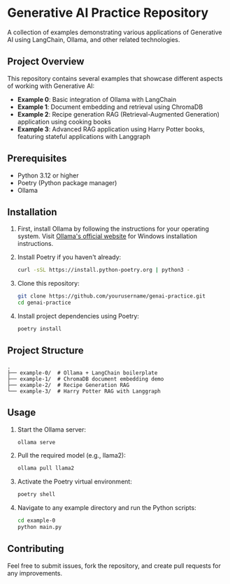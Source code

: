 # Generative AI Practice Repository

A collection of examples demonstrating various applications of Generative AI using LangChain, Ollama, and other related technologies.

## Project Overview

This repository contains several examples that showcase different aspects of working with Generative AI:

- **Example 0**: Basic integration of Ollama with LangChain
- **Example 1**: Document embedding and retrieval using ChromaDB
- **Example 2**: Recipe generation RAG (Retrieval-Augmented Generation) application using cooking books
- **Example 3**: Advanced RAG application using Harry Potter books, featuring stateful applications with Langgraph

## Prerequisites

- Python 3.12 or higher
- Poetry (Python package manager)
- Ollama

## Installation

1. First, install Ollama by following the instructions for your operating system. Visit [Ollama's official website](https://ollama.ai/download) for Windows installation instructions.

2. Install Poetry if you haven't already:
   ```bash
   curl -sSL https://install.python-poetry.org | python3 -
   ```

3. Clone this repository:
   ```bash
   git clone https://github.com/yourusername/genai-practice.git
   cd genai-practice
   ```

4. Install project dependencies using Poetry:
   ```bash
   poetry install
   ```

## Project Structure

```
.
├── example-0/  # Ollama + LangChain boilerplate
├── example-1/  # ChromaDB document embedding demo
├── example-2/  # Recipe Generation RAG
└── example-3/  # Harry Potter RAG with Langgraph
```

## Usage

1. Start the Ollama server:
   ```bash
   ollama serve
   ```

2. Pull the required model (e.g., llama2):
   ```bash
   ollama pull llama2
   ```

3. Activate the Poetry virtual environment:
   ```bash
   poetry shell
   ```

4. Navigate to any example directory and run the Python scripts:
   ```bash
   cd example-0
   python main.py
   ```

## Contributing

Feel free to submit issues, fork the repository, and create pull requests for any improvements.
